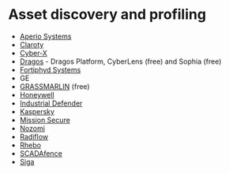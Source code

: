 # Asset discovery and profiling

* [Aperio Systems](https://www.aperio-systems.com/)
* [Claroty](https://www.claroty.com/)
* [Cyber-X](https://cyberx.tech/)
* [Dragos](https://www.dragos.com/) - Dragos Platform, CyberLens (free) and Sophia (free)
* [Fortiphyd Systems](https://www.fortiphyd.com/)
* GE
* [GRASSMARLIN](https://github.com/nsacyber/GRASSMARLIN) (free)
* [Honeywell](https://www.honeywellprocess.com/en-US/explore/products/Forge%20Cybersecurity/Pages/default.aspx)
* [Industrial Defender](https://www.industrialdefender.com/)
* [Kaspersky](https://ics.kaspersky.com/)
* [Mission Secure](https://www.missionsecure.com/)
* [Nozomi](https://www.nozominetworks.com/)
* [Radiflow](https://radiflow.com/)
* [Rhebo](https://www.rhebo.com)
* [SCADAfence](https://www.scadafence.com/)
* [Siga](https://sigasec.com/)